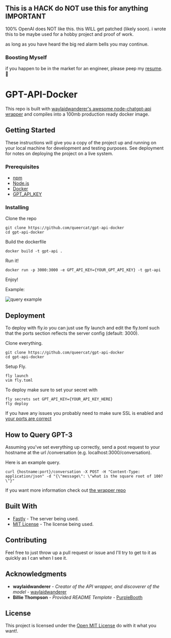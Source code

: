 ## This is a HACK do NOT use this for anything IMPORTANT
100% OpenAI does NOT like this. this WILL get patched (likely soon). i wrote this to be maybe used for a hobby project and proof of work.

as long as you have heard the big red alarm bells you may continue.

### Boosting Myself
if you happen to be in the market for an engineer, please peep my [resume](https://may-blog.fly.dev/resume). 💖

# GPT-API-Docker

This repo is built with [waylaidwanderer's awesome node-chatgpt-api wrapper](https://github.com/waylaidwanderer/node-chatgpt-api) and compiles into a 100mb production ready docker
image.

## Getting Started

These instructions will give you a copy of the project up and running on
your local machine for development and testing purposes. See deployment
for notes on deploying the project on a live system.

### Prerequisites

- [npm](https://www.npmjs.com/)
- [Node.js](https://nodejs.org/)
- [Docker](https://www.docker.com/)
- [GPT_API_KEY](https://platform.openai.com/account/api-keys)

### Installing

Clone the repo

	git clone https://github.com/queercat/gpt-api-docker
	cd gpt-api-docker

Build the dockerfile
	
	docker build -t gpt-api . 

Run it!

	docker run -p 3000:3000 -e GPT_API_KEY={YOUR_GPT_API_KEY} -t gpt-api

Enjoy!

Example:

![query example](https://user-images.githubusercontent.com/22136781/216766868-05b9c6fc-2c60-4fb3-9196-5ab45c7123a6.gif)

## Deployment

To deploy with fly.io you can just use fly launch and edit the fly.toml such that the ports section reflects the server config (default: 3000).

Clone everything.

	git clone https://github.com/queercat/gpt-api-docker
	cd gpt-api-docker

Setup Fly.

	fly launch
	vim fly.toml

To deploy make sure to set your secret with
	
	fly secrets set GPT_API_KEY={YOUR_API_KEY_HERE}
	fly deploy

If you have any issues you probably need to make sure SSL is enabled and [your ports are correct](https://fly.io/docs/reference/configuration/)

## How to Query GPT-3
Assuming you've set everything up correctly, send a post request to your hostname at the url /conversation (e.g. localhost:3000/conversation).

Here is an example query.

	curl {hostname:port}/conversation -X POST -H "Content-Type: application/json" -d "{\"message\": \"what is the square root of 100?\"}"

If you want more information check out [the wrapper repo](https://github.com/waylaidwanderer)

## Built With

  - [Fastly](https://www.fastly.com/) - The server being used. 
  - [MIT License](https://opensource.org/licenses/MIT) - The license being used.

## Contributing

Feel free to just throw up a pull request or issue and I'll try to get to it as quickly as I can when I see it.

## Acknowledgments
- **waylaidwanderer** - *Creator of the API wrapper, and discoverer of the model* - [waylaidwanderer](https://github.com/waylaidwanderer) 
- **Billie Thompson** - *Provided README Template* - [PurpleBooth](https://github.com/PurpleBooth)

## License

This project is licensed under the [Open MIT License](LICENSE) do with it what you want!.
